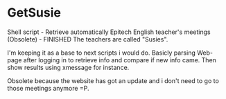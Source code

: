 GetSusie
========

Shell script - Retrieve automatically Epitech English teacher's meetings (Obsolete) - FINISHED
The teachers are called "Susies".

I'm keeping it as a base to next scripts i would do.
Basicly parsing Web-page after logging in to retrieve info and compare if new info came.
Then show results using xmessage for instance.

Obsolete because the website has got an update and i don't need to go to those meetings anymore =P. 
